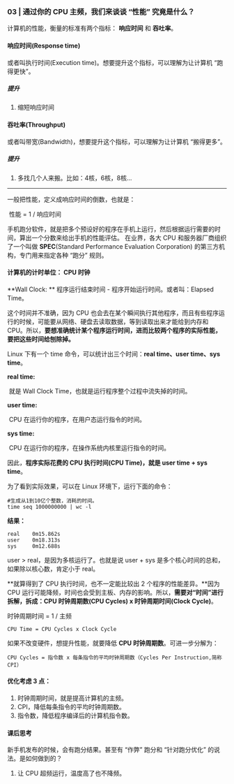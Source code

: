 ### 03 | 通过你的 CPU 主频，我们来谈谈 “性能” 究竟是什么？

计算机的性能，衡量的标准有两个指标： **响应时间** 和 **吞吐率**。

#### 响应时间(Response time)

或者叫执行时间(Execution time)。想要提升这个指标，可以理解为让计算机 “跑得更快”。

##### 提升

1. 缩短响应时间


#### 吞吐率(Throughput)

或者叫带宽(Bandwidth)，想要提升这个指标，可以理解为让计算机 “搬得更多”。

##### 提升

1. 多找几个人来搬。比如：4核，6核，8核...

---

一般把性能，定义成响应时间的倒数，也就是：

​			性能 = 1 / 响应时间

手机跑分软件，就是把多个预设好的程序在手机上运行，然后根据运行需要的时间，算出一个分数来给出手机的性能评估。  在业界，各大 CPU 和服务器厂商组织了一个叫做 **SPEC**(Standard Performance Evaluation Corporation) 的第三方机构，专门用来指定各种 “跑分” 规则。

#### 计算机的计时单位： CPU 时钟

**Wall Clock: ** 程序运行结束时间 - 程序开始运行时间。或者叫：Elapsed Time。

这个时间并不准确，因为 CPU 也会去在某个瞬间执行其他程序，而且有些程序运行的时候，可能要从网络、硬盘去读取数据，等到读取出来才能给到内存和 CPU。所以，**要想准确统计某个程序运行时间，进而比较两个程序的实际性能，要把这些时间给刨除掉。**

Linux 下有一个 time 命令，可以统计出三个时间：**real time、user time、sys time**。

**real time:**

​	就是 Wall Clock Time，也就是运行程序整个过程中流失掉的时间。

**user time:**	

​	CPU 在运行你的程序，在用户态运行指令的时间。

**sys time:**

​	CPU 在运行你的程序，在操作系统内核里运行指令的时间。

因此，**程序实际花费的 CPU 执行时间(CPU Time)，就是 user time + sys time**。

为了看到实际效果，可以在 Linux 环境下，运行下面的命令：

```
#生成从1到10亿个整数，消耗的时间。
time seq 1000000000 | wc -l
```

**结果：**

```shell
real    0m15.862s
user    0m18.313s
sys     0m12.688s
```

user > real，是因为多核运行了。也就是说 user + sys 是多个核心时间的总和，如果除以核心数，肯定小于 real。

**就算得到了 CPU 执行时间，也不一定能比较出 2 个程序的性能差异。**因为 CPU 运行可能降频，时间也会受到主板、内存的影响。所以，**需要对“时间”进行拆解，拆成：CPU 时钟周期数(CPU Cycles) x 时钟周期时间(Clock Cycle)**。

时钟周期时间 = 1 / 主频

```
CPU Time = CPU Cycles x Clock Cycle
```

如果不改变硬件，想提升性能，就要降低 **CPU 时钟周期数**。可进一步分解为：

```
CPU Cycles = 指令数 x 每条指令的平均时钟周期数（Cycles Per Instruction,简称 CPI）
```

#### 优化考虑 3 点：

1. 时钟周期时间，就是提高计算机的主频。
2. CPI，降低每条指令的平均时钟周期数。
3. 指令数，降低程序编译后的计算机指令数。

#### 课后思考

新手机发布的时候，会有跑分结果。甚至有 “作弊” 跑分和 “针对跑分优化” 的说法。是如何做到的？

1. 让 CPU 超频运行，温度高了也不降频。







